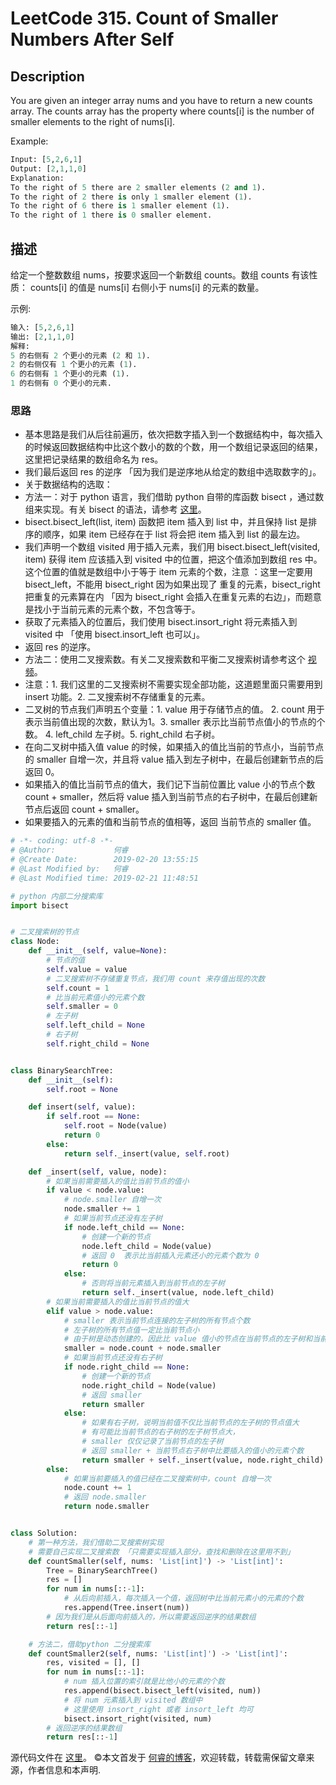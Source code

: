 # LeetCode 315. Count of Smaller Numbers After Self

## Description

You are given an integer array nums and you have to return a new counts array. The counts array has the property where counts[i] is the number of smaller elements to the right of nums[i].

Example:

```py
Input: [5,2,6,1]
Output: [2,1,1,0] 
Explanation:
To the right of 5 there are 2 smaller elements (2 and 1).
To the right of 2 there is only 1 smaller element (1).
To the right of 6 there is 1 smaller element (1).
To the right of 1 there is 0 smaller element.
```

## 描述

给定一个整数数组 nums，按要求返回一个新数组 counts。数组 counts 有该性质： counts[i] 的值是  nums[i] 右侧小于 nums[i] 的元素的数量。

示例:

```py
输入: [5,2,6,1]
输出: [2,1,1,0] 
解释:
5 的右侧有 2 个更小的元素 (2 和 1).
2 的右侧仅有 1 个更小的元素 (1).
6 的右侧有 1 个更小的元素 (1).
1 的右侧有 0 个更小的元素.
```

### 思路

* 基本思路是我们从后往前遍历，依次把数字插入到一个数据结构中，每次插入的时候返回数据结构中比这个数小的数的个数，用一个数组记录返回的结果，这里把记录结果的数组命名为 res。
* 我们最后返回 res 的逆序 「因为我们是逆序地从给定的数组中选取数字的」。
* 关于数据结构的选取：
* 方法一：对于 python 语言，我们借助 python 自带的库函数 bisect ，通过数组来实现。有关  bisect 的语法，请参考 [这里](https://docs.python.org/3.0/library/bisect.html)。
* bisect.bisect_left(list, item) 函数把 item 插入到 list 中，并且保持 list 是排序的顺序，如果 item 已经存在于 list 将会把 item 插入到 list 的最左边。
* 我们声明一个数组 visited 用于插入元素，我们用 bisect.bisect_left(visited, item) 获得 item 应该插入到 visited 中的位置，把这个值添加到数组 res 中。这个位置的值就是数组中小于等于 item 元素的个数，注意 ：这里一定要用 bisect_left，不能用 bisect_right 因为如果出现了 重复的元素，bisect_right 把重复的元素算在内 「因为 bisect_right 会插入在重复元素的右边」，而题意是找小于当前元素的元素个数，不包含等于。
* 获取了元素插入的位置后，我们使用 bisect.insort_right 将元素插入到 visited 中 「使用 bisect.insort_left 也可以」。
* 返回 res 的逆序。
* 方法二：使用二叉搜索数。有关二叉搜索数和平衡二叉搜索树请参考这个 [视频](https://www.youtube.com/watch?v=jDM6_TnYIqE)。
* 注意：1. 我们这里的二叉搜索树不需要实现全部功能，这道题里面只需要用到 insert 功能。2. 二叉搜索树不存储重复的元素。
* 二叉树的节点我们声明五个变量：1. value 用于存储节点的值。 2. count 用于表示当前值出现的次数，默认为1。3. smaller 表示比当前节点值小的节点的个数。 4. left_child 左子树。5. right_child 右子树。
* 在向二叉树中插入值 value 的时候，如果插入的值比当前的节点小，当前节点的 smaller 自增一次，并且将 value 插入到左子树中，在最后创建新节点的后返回 0。
* 如果插入的值比当前节点的值大，我们记下当前位置比 value 小的节点个数 count + smaller，然后将 value 插入到当前节点的右子树中，在最后创建新节点后返回 count + smaller。
* 如果要插入的元素的值和当前节点的值相等，返回 当前节点的 smaller 值。

```py
# -*- coding: utf-8 -*-
# @Author:             何睿
# @Create Date:        2019-02-20 13:55:15
# @Last Modified by:   何睿
# @Last Modified time: 2019-02-21 11:48:51

# python 内部二分搜索库
import bisect


# 二叉搜索树的节点
class Node:
    def __init__(self, value=None):
        # 节点的值
        self.value = value
        # 二叉搜索树不存储重复节点，我们用 count 来存值出现的次数
        self.count = 1
        # 比当前元素值小的元素个数
        self.smaller = 0
        # 左子树
        self.left_child = None
        # 右子树
        self.right_child = None


class BinarySearchTree:
    def __init__(self):
        self.root = None

    def insert(self, value):
        if self.root == None:
            self.root = Node(value)
            return 0
        else:
            return self._insert(value, self.root)

    def _insert(self, value, node):
        # 如果当前需要插入的值比当前节点的值小
        if value < node.value:
            # node.smaller 自增一次
            node.smaller += 1
            # 如果当前节点还没有左子树
            if node.left_child == None:
                # 创建一个新的节点
                node.left_child = Node(value)
                # 返回 0  表示比当前插入元素还小的元素个数为 0
                return 0
            else:
                # 否则将当前元素插入到当前节点的左子树
                return self._insert(value, node.left_child)
        # 如果当前需要插入的值比当前节点的值大
        elif value > node.value:
            # smaller 表示当前节点连接的左子树的所有节点个数
            # 左子树的所有节点值一定比当前节点小
            # 由于树是动态创建的，因此比 value 值小的节点在当前节点的左子树和当前节点的右子树的左子树中
            smaller = node.count + node.smaller
            # 如果当前节点还没有右子树
            if node.right_child == None:
                # 创建一个新的节点
                node.right_child = Node(value)
                # 返回 smaller
                return smaller
            else:
                # 如果有右子树，说明当前值不仅比当前节点的左子树的节点值大
                # 有可能比当前节点的右子树的左子树节点大，
                # smaller 仅仅记录了当前节点的左子树
                # 返回 smaller + 当前节点右子树中比要插入的值小的元素个数
                return smaller + self._insert(value, node.right_child)
        else:
            # 如果当前要插入的值已经在二叉搜索树中，count 自增一次
            node.count += 1
            # 返回 node.smaller
            return node.smaller


class Solution:
    # 第一种方法，我们借助二叉搜索树实现
    # 需要自己实现二叉搜索数 「只需要实现插入部分，查找和删除在这里用不到」
    def countSmaller(self, nums: 'List[int]') -> 'List[int]':
        Tree = BinarySearchTree()
        res = []
        for num in nums[::-1]:
            # 从后向前插入，每次插入一个值，返回树中比当前元素小的元素的个数
            res.append(Tree.insert(num))
        # 因为我们是从后面向前插入的，所以需要返回逆序的结果数组
        return res[::-1]

    # 方法二，借助python 二分搜索库
    def countSmaller2(self, nums: 'List[int]') -> 'List[int]':
        res, visited = [], []
        for num in nums[::-1]:
            # num 插入位置的索引就是比他小的元素的个数
            res.append(bisect.bisect_left(visited, num))
            # 将 num 元素插入到 visited 数组中 
            # 这里使用 insort_right 或者 insort_left 均可
            bisect.insort_right(visited, num)
        # 返回逆序的结果数组
        return res[::-1]
```
源代码文件在 [这里](https://github.com/ruicore/Algorithm/blob/master/Leetcode/2019-02-21-315-Count-of-Smaller-Numbers-After-Self.py)。
©本文首发于 [何睿的博客](https://www.ruicore.cn/leetcode-315-count-of-smaller-numbers-after-self/)，欢迎转载，转载需保留文章来源，作者信息和本声明.
